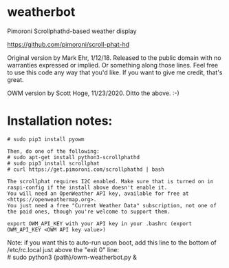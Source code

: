 # weatherbot
Pimoroni Scrollphathd-based weather display

https://github.com/pimoroni/scroll-phat-hd

Original version by Mark Ehr, 1/12/18. Released to the public domain with no warranties expressed or implied. Or something along those lines. Feel free to use
this code any way that you'd like. If you want to give me credit, that's great.

OWM version by Scott Hoge, 11/23/2020. Ditto the above. :-)

# Installation notes:
	# sudo pip3 install pyowm
    
	Then, do one of the following:
	# sudo apt-get install python3-scrollphathd 
	# sudo pip3 install scrollphat
	# curl https://get.pimoroni.com/scrollphathd | bash
	
	The scrollphat requires I2C enabled. Make sure that is turned on in raspi-config if the install above doesn't enable it.
	You will need an OpenWeather API key, available for free at <https://openweathermap.org>.
	You just need a free "Current Weather Data" subscription, not one of the paid ones, though you're welcome to support them.
	
	export OWM_API_KEY with your API key in your .bashrc (export OWM_API_KEY <OWM API key value>)

Note: if you want this to auto-run upon boot, add this line to the bottom of /etc/rc.local just above the "exit 0" line:  
\# sudo python3 {path}/owm-weatherbot.py &
